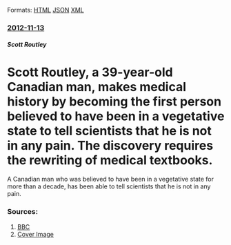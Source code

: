 
Formats: [HTML](/news/2012/11/13/scott-routley-a-39-year-old-canadian-man-makes-medical-history-by-becoming-the-first-person-believed-to-have-been-in-a-vegetative-state-to.html)  [JSON](/news/2012/11/13/scott-routley-a-39-year-old-canadian-man-makes-medical-history-by-becoming-the-first-person-believed-to-have-been-in-a-vegetative-state-to.json)  [XML](/news/2012/11/13/scott-routley-a-39-year-old-canadian-man-makes-medical-history-by-becoming-the-first-person-believed-to-have-been-in-a-vegetative-state-to.xml)  

### [2012-11-13](/news/2012/11/13/index.md)

##### Scott Routley
# Scott Routley, a 39-year-old Canadian man, makes medical history by becoming the first person believed to have been in a vegetative state to tell scientists that he is not in any pain. The discovery requires the rewriting of medical textbooks. 

A Canadian man who was believed to have been in a vegetative state for more than a decade, has been able to tell scientists that he is not in any pain.


### Sources:

1. [BBC](http://www.bbc.co.uk/news/health-20268044)
1. [Cover Image](https://ichef.bbci.co.uk/news/1024/media/images/64034000/jpg/_64034331_scott_routley_bbc624x351.jpg)
